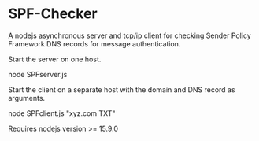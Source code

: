 # SPF-Checker

A nodejs asynchronous server and tcp/ip client for checking Sender Policy Framework DNS records for message authentication.

Start the server on one host.

node SPFserver.js 

Start the client on a separate host with the domain and DNS record as arguments.

node SPFclient.js "xyz.com TXT"

Requires nodejs version >= 15.9.0
